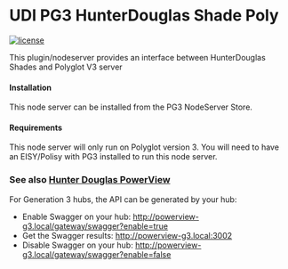 # UDI PG3 HunterDouglas Shade Poly

[![license](https://img.shields.io/github/license/mashape/apistatus.svg)](https://github.com/sejgit/udi-hunterdouglas-pg3/blob/master/LICENSE)

This plugin/nodeserver provides an interface between HunterDouglas Shades
and Polyglot V3 server

#### Installation

This node server can be installed from the PG3 NodeServer Store.

#### Requirements

This node server will only run on Polyglot version 3. You will
need to have an EISY/Polisy with PG3 installed to run this node server.

### See also [Hunter Douglas PowerView][hd_powerview]

For Generation 3 hubs, the API can be generated by your hub:
* Enable Swagger on your hub: http://powerview-g3.local/gateway/swagger?enable=true
* Get the Swagger results: http://powerview-g3.local:3002
* Disable Swagger on your hub: http://powerview-g3.local/gateway/swagger?enable=false


[hd_powerview]: https://www.hunterdouglas.com/operating-systems/powerview-motorization

